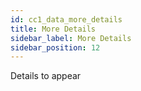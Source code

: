 ```yaml
---
id: cc1_data_more_details
title: More Details
sidebar_label: More Details
sidebar_position: 12
---
```


Details to appear